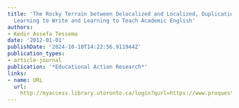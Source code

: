 ```yaml
---
title: 'The Rocky Terrain between Delocalized and Localized, Duplication and Originality:
  Learning to Write and Learning to Teach Academic English'
authors:
- Kedir Assefa Tessema
date: '2012-01-01'
publishDate: '2024-10-10T14:22:56.911944Z'
publication_types:
- article-journal
publication: '*Educational Action Research*'
links:
- name: URL
  url: 
    http://myaccess.library.utoronto.ca/login?qurl=https://www.proquest.com/docview/1312420857?accountid=14771&bdid=38382&_bd=YiwHimA4eVoXLAZ0yTgI1nVIl9M%3D
---
```

